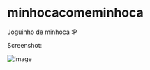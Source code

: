 # minhocacomeminhoca
Joguinho de minhoca :P


Screenshot:


![image](https://github.com/beatriz-g-amaral/minhocacomeminhoca/assets/104391703/a108f38d-1253-4ae7-ad1b-00f4e621278a)

